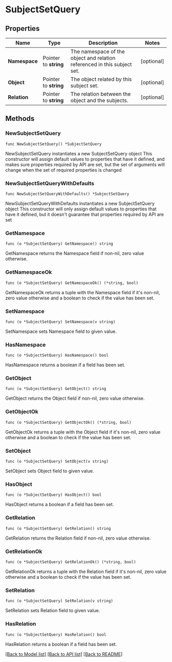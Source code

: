 # SubjectSetQuery

## Properties

Name | Type | Description | Notes
------------ | ------------- | ------------- | -------------
**Namespace** | Pointer to **string** | The namespace of the object and relation referenced in this subject set. | [optional] 
**Object** | Pointer to **string** | The object related by this subject set. | [optional] 
**Relation** | Pointer to **string** | The relation between the object and the subjects. | [optional] 

## Methods

### NewSubjectSetQuery

`func NewSubjectSetQuery() *SubjectSetQuery`

NewSubjectSetQuery instantiates a new SubjectSetQuery object
This constructor will assign default values to properties that have it defined,
and makes sure properties required by API are set, but the set of arguments
will change when the set of required properties is changed

### NewSubjectSetQueryWithDefaults

`func NewSubjectSetQueryWithDefaults() *SubjectSetQuery`

NewSubjectSetQueryWithDefaults instantiates a new SubjectSetQuery object
This constructor will only assign default values to properties that have it defined,
but it doesn't guarantee that properties required by API are set

### GetNamespace

`func (o *SubjectSetQuery) GetNamespace() string`

GetNamespace returns the Namespace field if non-nil, zero value otherwise.

### GetNamespaceOk

`func (o *SubjectSetQuery) GetNamespaceOk() (*string, bool)`

GetNamespaceOk returns a tuple with the Namespace field if it's non-nil, zero value otherwise
and a boolean to check if the value has been set.

### SetNamespace

`func (o *SubjectSetQuery) SetNamespace(v string)`

SetNamespace sets Namespace field to given value.

### HasNamespace

`func (o *SubjectSetQuery) HasNamespace() bool`

HasNamespace returns a boolean if a field has been set.

### GetObject

`func (o *SubjectSetQuery) GetObject() string`

GetObject returns the Object field if non-nil, zero value otherwise.

### GetObjectOk

`func (o *SubjectSetQuery) GetObjectOk() (*string, bool)`

GetObjectOk returns a tuple with the Object field if it's non-nil, zero value otherwise
and a boolean to check if the value has been set.

### SetObject

`func (o *SubjectSetQuery) SetObject(v string)`

SetObject sets Object field to given value.

### HasObject

`func (o *SubjectSetQuery) HasObject() bool`

HasObject returns a boolean if a field has been set.

### GetRelation

`func (o *SubjectSetQuery) GetRelation() string`

GetRelation returns the Relation field if non-nil, zero value otherwise.

### GetRelationOk

`func (o *SubjectSetQuery) GetRelationOk() (*string, bool)`

GetRelationOk returns a tuple with the Relation field if it's non-nil, zero value otherwise
and a boolean to check if the value has been set.

### SetRelation

`func (o *SubjectSetQuery) SetRelation(v string)`

SetRelation sets Relation field to given value.

### HasRelation

`func (o *SubjectSetQuery) HasRelation() bool`

HasRelation returns a boolean if a field has been set.


[[Back to Model list]](../README.md#documentation-for-models) [[Back to API list]](../README.md#documentation-for-api-endpoints) [[Back to README]](../README.md)


